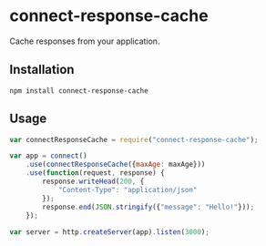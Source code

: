 # connect-response-cache

Cache responses from your application.

## Installation

    npm install connect-response-cache
    
## Usage

```javascript
var connectResponseCache = require("connect-response-cache");

var app = connect()
    .use(connectResponseCache({maxAge: maxAge}))
    .use(function(request, response) {
        response.writeHead(200, {
            "Content-Type": "application/json"
        });
        response.end(JSON.stringify({"message": "Hello!"}));
    });
    
var server = http.createServer(app).listen(3000);
```
